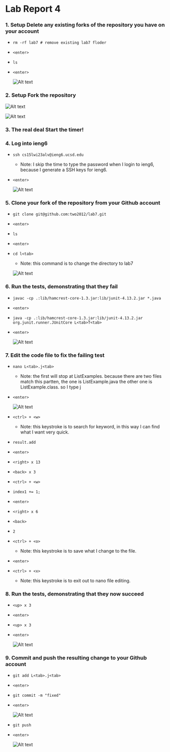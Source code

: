 # Lab Report 4

### 1. Setup Delete any existing forks of the repository you have on your account 

* `rm -rf lab7 # remove existing lab7 floder`
* `<enter>`
* `ls` 
* `<enter>`

    ![Alt text](img/remove%20lab7.png)

### 2. Setup Fork the repository

   ![Alt text](img/fork1.png)

   ![Alt text](img/fork2.png)


### 3. The real deal Start the timer!


### 4. Log into ieng6

* `ssh cs15lwi23alv@ieng6.ucsd.edu`
	* Note: I skip the time to type the password when I login to ieng6, because I generate a SSH keys for ieng6.
* `<enter>`

    ![Alt text](img/login.png)

### 5. Clone your fork of the repository from your Github account

* `git clone git@github.com:two2012/lab7.git`
* `<enter>`
* `ls`
* `<enter>`
* `cd l<tab>`
	* Note: this command is to change the directory to lab7 

    ![Alt text](img/clone.png)


### 6. Run the tests, demonstrating that they fail

* `javac -cp .:lib/hamcrest-core-1.3.jar:lib/junit-4.13.2.jar *.java`
* `<enter>`
* `java -cp .:lib/hamcrest-core-1.3.jar:lib/junit-4.13.2.jar org.junit.runner.JUnitCore L<tab>T<tab>`
* `<enter>`

    ![Alt text](img/test%20fail.png)


### 7. Edit the code file to fix the failing test

* `nano L<tab>.j<tab>`
	* Note: the first <tab> will stop at ListExamples. because there are two files match this partten, the one is ListExample.java the other one is ListExample.class. so I type j<tab>
* `<enter>`

    ![Alt text](img/nano1.png)

* `<ctrl> + <w>`
	* Note: this keystroke is to search for keyword, in this way I can find what I want very quick.
* `result.add`
* `<enter>`
* `<right> x 13`
* `<back> x 3`
* `<ctrl> + <w>`
* `index1 += 1;`
* `<enter>`
* `<right> x 6`
* `<back>`
* `2`
* `<ctrl> + <o>`
	* Note: this keystroke is to save what I change to the file.
* `<enter>`
* `<ctrl> + <x>`
	* Note: this keystroke is to exit out to nano file editing.


### 8. Run the tests, demonstrating that they now succeed

* `<up> x 3`
* `<enter>`
* `<up> x 3`
* `<enter>`

    ![Alt text](img/test%20pass.png)


### 9. Commit and push the resulting change to your Github account

* `git add L<tab>.j<tab>`
* `<enter>`
* `git commit -m "fixed"`
* `<enter>`

    ![Alt text](img/add%20and%20commit.png)

* `git push`
* `<enter>`

    ![Alt text](img/push.png)




